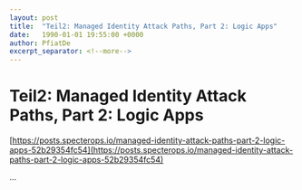 ```yaml
---
layout: post
title:  "Teil2: Managed Identity Attack Paths, Part 2: Logic Apps"
date:   1990-01-01 19:55:00 +0000
author: PfiatDe
excerpt_separator: <!--more-->
---
```


# Teil2: Managed Identity Attack Paths, Part 2: Logic Apps
[https://posts.specterops.io/managed-identity-attack-paths-part-2-logic-apps-52b29354fc54](https://posts.specterops.io/managed-identity-attack-paths-part-2-logic-apps-52b29354fc54)

...
<!--more-->
